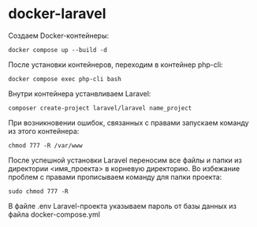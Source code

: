 # docker-laravel

Создаем Docker-контейнеры:
```
docker compose up --build -d
```
После установки контейнеров, переходим в контейнер php-cli: 
```
docker compose exec php-cli bash
```
Внутри контейнера устанвливаем Laravel:
```
composer create-project laravel/laravel name_project
```
При возникновении ошибок, связанных с правами запускаем команду из этого контейнера: 
```
chmod 777 -R /var/www
```
После успешной установки Laravel переносим все файлы и папки из директории <имя_проекта> в корневую директорию.
Во избежание проблем с правами прописываем команду для папки проекта: 
```
sudo chmod 777 -R
```
В файле .env Laravel-проекта указываем пароль от базы данных из файла docker-compose.yml


